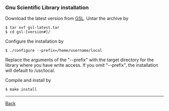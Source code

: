 ### Gnu Scientific Library installation

Download the latest version from [GSL](http://www.gnu.org/software/gsl/). Untar the archive by

    $ tar xvf gsl-latest.tar
    $ cd gsl-[version#]/

Configure the installation by

    $ ./configure --prefix=/home/username/local

Replace the arguments of the "--prefix" with the target directory for the library where you have write access. If you omit "--prefix", the installation will default to /usr/local.

Compile and install by

    $ make install

***
[Back](install.md)
